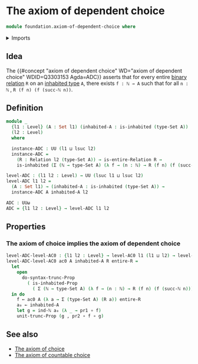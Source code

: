 # The axiom of dependent choice

```agda
module foundation.axiom-of-dependent-choice where
```

<details><summary>Imports</summary>

```agda
open import elementary-number-theory.natural-numbers

open import foundation.axiom-of-choice
open import foundation.binary-relations
open import foundation.dependent-pair-types
open import foundation.existential-quantification
open import foundation.function-types
open import foundation.inhabited-types
open import foundation.propositional-truncations
open import foundation.sets
open import foundation.universe-levels
```

</details>

## Idea

The
{{#concept "axiom of dependent choice" WD="axiom of dependent choice" WDID=Q3303153 Agda=ADC}}
asserts that for every entire [binary relation](foundation.binary-relations.md)
`R` on an [inhabited type](foundation.inhabited-types.md) `A`, there exists
`f : ℕ → A` such that for all `n : ℕ` , `R (f n) (f (succ-ℕ n))`.

## Definition

```agda
module _
  {l1 : Level} (A : Set l1) (inhabited-A : is-inhabited (type-Set A))
  (l2 : Level)
  where

  instance-ADC : UU (l1 ⊔ lsuc l2)
  instance-ADC =
    (R : Relation l2 (type-Set A)) → is-entire-Relation R →
    is-inhabited (Σ (ℕ → type-Set A) (λ f → (n : ℕ) → R (f n) (f (succ-ℕ n))))

level-ADC : (l1 l2 : Level) → UU (lsuc l1 ⊔ lsuc l2)
level-ADC l1 l2 =
  (A : Set l1) → (inhabited-A : is-inhabited (type-Set A)) →
  instance-ADC A inhabited-A l2

ADC : UUω
ADC = {l1 l2 : Level} → level-ADC l1 l2
```

## Properties

### The axiom of choice implies the axiom of dependent choice

```agda
level-ADC-level-AC0 : {l1 l2 : Level} → level-AC0 l1 (l1 ⊔ l2) → level-ADC l1 l2
level-ADC-level-AC0 ac0 A inhabited-A R entire-R =
  let
    open
      do-syntax-trunc-Prop
        ( is-inhabited-Prop
          ( Σ (ℕ → type-Set A) (λ f → (n : ℕ) → R (f n) (f (succ-ℕ n)))))
  in do
    f ← ac0 A (λ a → Σ (type-Set A) (R a)) entire-R
    a₀ ← inhabited-A
    let g = ind-ℕ a₀ (λ _ → pr1 ∘ f)
    unit-trunc-Prop (g , pr2 ∘ f ∘ g)
```

## See also

- [The axiom of choice](foundation.axiom-of-choice.md)
- [The axiom of countable choice](foundation.axiom-of-countable-choice.md)
